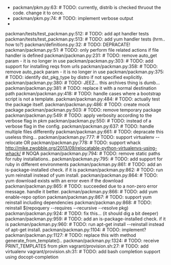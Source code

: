 - packman/pkm.py:63:    #  TODO: currently, distrib is checked thruout the code. change it to once.
- packman/pkm.py:74:    #  TODO: implement verbose output
- 
packman/tests/test_packman.py:512:    #  TODO: add apt handler tests
packman/tests/test_packman.py:513:    #  TODO: add yum handler tests (hrm.. how to?)
packman/definitions.py:32:    #  TODO: DEPRACATE!
packman/packman.py:51:    #  TODO: only perform file related actions if file handler is defined
packman/packman.py:231:    #  TODO: remove auto_get param - it is no longer in use
packman/packman.py:303:    #  TODO: add support for installing reqs from urls
packman/packman.py:358:    #  TODO: remove auto_pack param - it is no longer in use
packman/packman.py:375:    #  TODO: identify dst_pkg_type by distro if not specified explicitly.
packman/packman.py:380:    #  TODO: JEEZ... this archives thing is dumb...
packman/packman.py:381:    #  TODO: replace it with a normal destination path
packman/packman.py:418:    #  TODO: handle cases where a bootstrap script is not a template.
packman/packman.py:484:    #  TODO: actually test the package itself.
packman/packman.py:486:    #  TODO: create mock package
packman/packman.py:503:    #  TODO: remove temporary package
packman/packman.py:549:    #  TODO: apply verbosity according to the verbose flag in pkm
packman/packman.py:550:    #  TODO: instead of a verbose flag in the config.
packman/packman.py:637:    #  TODO: handle multiple files differently
packman/packman.py:661:    #  TODO: depracate this useless thing...
packman/packman.py:777:    #  TODO: support virtualenv --relocate OR
packman/packman.py:778:    #  TODO: support whack http://mike.zwobble.org/2013/09/relocatable-python-virtualenvs-using-whack/ # NOQA
packman/packman.py:794:    #  TODO: remove static paths for ruby installations..
packman/packman.py:795:    #  TODO: add support for ruby in different environments
packman/packman.py:861:    #  TODO: add an is-package-installed check. if it is
packman/packman.py:862:    #  TODO: run yum reinstall instead of yum install.
packman/packman.py:864:    #  TODO: yum download exists with an error even if the download
packman/packman.py:865:    #  TODO: succeeded due to a non-zero error message. handle it better.
packman/packman.py:866:    #  TODO: add yum enable-repo option
packman/packman.py:867:    #  TODO: support yum reinstall including dependencies
packman/packman.py:868:    #  TODO: reinstall $(repoquery --requires --recursive --resolve pkg)
packman/packman.py:924:    #  TODO: fix this... (it should dig a bit deeper)
packman/packman.py:959:    #  TODO: add an is-package-installed check. if it is
packman/packman.py:960:    #  TODO: run apt-get install --reinstall instead of apt-get install.
packman/packman.py:1104:    #  TODO: implement?
packman/packman.py:1127:    #  TODO: replace this with method generate_from_template()..
packman/packman.py:1324:    #  TODO: receive PRINT_TEMPLATES from pkm
vagrant/provision.sh:27:    #  TODO: add virtualenv
vagrant/provision.sh:31:    #  TODO: add bash completion support using docopt-completion
